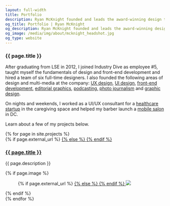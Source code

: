 ```yaml
---
layout: full-width
title: Portfolio
description: Ryan McKnight founded and leads the award-winning design team at Industry Dive, a rapidly growing business news company in Washington, DC.
og_title: Portfolio | Ryan McKnight
og_description: Ryan McKnight founded and leads the award-winning design team at Industry Dive, a rapidly growing business news company in Washington, DC.
og_image: /media/img/about/mcknight_headshot.jpg
og_type: website
---
```

<section class="grid">
	<article>
		<h1>{{ page.title }}</h1>
		<!--<p>The most important part of my job as a manager and team leader is shepherding the best ideas of my employees to fruition. I also work hard to align the personal interests and skills of my team members with core needs of the business to push the needle forward.</p>
		<p>For a closer look at my growth as a manager, read <a href="{{ site.baseurl }}{% link _posts/tech-design/2017-03-05-management.md %}">this post</a>.</p>-->
		<p>After graduating from LSE in 2012, I joined Industry Dive as employee #5, taught myself the fundamentals of design and front-end development and hired a team of six full-time designers. I also founded the following areas of design and multi-media at the company: <a href="https://design.industrydive.com/ux/2018/01/04/cms-audit-user-flows.html">UX design</a>, <a href="https://design.industrydive.com/product/2017/12/20/library-page.html">UI design</a>, <a href="https://design.industrydive.com/product/2018/03/29/flex-menu.html">front-end development</a>, <a href="https://design.industrydive.com/editorial/2018/03/08/dive-awards-2017.html">editorial graphics</a>, <a href="">podcasting,</a> <a href="https://www.constructiondive.com/news/photos-of-new-smithsonian-african-american-museum/420671/">photo journalism</a> and <a href="https://design.industrydive.com/corporate/2018/05/09/logo-redesign.html">graphic design</a>.</p>
		<p> On nights and weekends, I worked as a UI/UX consultant for a <a href="https://lyflynks.com/">healthcare startup</a> in the caregiving space and helped my barber launch a <a href="http:www.callfigaro.com">mobile salon</a> in DC.</p>
		<p>Learn about a few of my projects below.</p>
	</article>
</section>
<section class="stripe-section">
	<section class="gallery">
		{% for page in site.projects %}
		<article>
			<figcaption>
				{% if page.external_url %}
				<a href="{{ page.external_url }}">
				{% else %}
				<a href="{{ page.url }}">
				{% endif %}
				<h3>
					{{ page.title }}
				</h3>
				</a>
				<p class="description">{{ page.description }}</p>
				<!--<a href="{{ page.url }}"><p class="meta">Read more</p></a>-->
			</figcaption>
			{% if page.image %}
			<figure>
				{% if page.external_url %}
				<a href="{{ page.external_url }}">
				{% else %}
				<a href="{{ page.url }}">
				{% endif %}
				<img src="{{ page.image }}" />
				</a>
			</figure>
			{% endif %}
		</article>
		{% endfor %}
	</section>
</section>
<!--
	<h2>Corporate branding</h2> 

	<h2>Editorial design/h2> 
	
	<h2>Company leadership</h2> 
	
			
	<div class="medium-frame tweet-feed">
		<figure>
			<blockquote class="twitter-tweet" data-lang="en"><p lang="en" dir="ltr">Our <a href="https://twitter.com/divedesigners?ref_src=twsrc%5Etfw">@divedesigners</a> are in the planning phase of a CMS redesign. Very cool to watch the process! 💻💡 <a href="https://t.co/rfC6nIxvuo">pic.twitter.com/rfC6nIxvuo</a></p>&mdash; Industry Dive (@industrydive) <a href="https://twitter.com/industrydive/status/900445325219037185?ref_src=twsrc%5Etfw">August 23, 2017</a></blockquote>
		</figure>
		<figure>
			<blockquote class="twitter-tweet" data-lang="en"><p lang="en" dir="ltr">&quot;Auditing our CMS and creating user flow diagrams&quot; by <a href="https://twitter.com/nforman44?ref_src=twsrc%5Etfw">@nforman44</a> <a href="https://t.co/xo6ZVM60xv">https://t.co/xo6ZVM60xv</a> <a href="https://twitter.com/hashtag/design?src=hash&amp;ref_src=twsrc%5Etfw">#design</a> <a href="https://twitter.com/hashtag/ux?src=hash&amp;ref_src=twsrc%5Etfw">#ux</a></p>&mdash; Dive Design Team (@divedesigners) <a href="https://twitter.com/divedesigners/status/966064824793878531?ref_src=twsrc%5Etfw">February 20, 2018</a></blockquote>
		</figure>
		<figure>
			<blockquote class="twitter-tweet" data-lang="en"><p lang="en" dir="ltr">Our email newsletters are now 33% smaller in file size and optimized for more clients thanks to <a href="https://twitter.com/nforman44?ref_src=twsrc%5Etfw">@nforman44</a>. How did she accomplish this? Find out in this post: <a href="https://t.co/Cd96U2Ghbl">https://t.co/Cd96U2Ghbl</a> <a href="https://twitter.com/hashtag/design?src=hash&amp;ref_src=twsrc%5Etfw">#design</a> <a href="https://twitter.com/hashtag/tech?src=hash&amp;ref_src=twsrc%5Etfw">#tech</a></p>&mdash; Dive Design Team (@divedesigners) <a href="https://twitter.com/divedesigners/status/976204524024160259?ref_src=twsrc%5Etfw">March 20, 2018</a></blockquote>
		</figure>
		<figure>
			<blockquote class="twitter-tweet" data-lang="en"><p lang="en" dir="ltr">&quot;Creating downloadable PDFs using the .print window&quot; by <a href="https://twitter.com/nancopeland?ref_src=twsrc%5Etfw">@nancopeland</a> <a href="https://t.co/69lUWTWmK9">https://t.co/69lUWTWmK9</a> <a href="https://twitter.com/hashtag/frontend?src=hash&amp;ref_src=twsrc%5Etfw">#frontend</a> <a href="https://twitter.com/hashtag/design?src=hash&amp;ref_src=twsrc%5Etfw">#design</a></p>&mdash; Dive Design Team (@divedesigners) <a href="https://twitter.com/divedesigners/status/971047466866012160?ref_src=twsrc%5Etfw">March 6, 2018</a></blockquote>
		</figure>
		<figure>
			<blockquote class="twitter-tweet" data-lang="en"><p lang="en" dir="ltr">A little <a href="https://twitter.com/hashtag/FlashbackFriday?src=hash&amp;ref_src=twsrc%5Etfw">#FlashbackFriday</a>: Evolution of our sites over the past 3 years. Our redesign is 🔥 thanks to <a href="https://twitter.com/rtmup?ref_src=twsrc%5Etfw">@rtmup</a> &amp; our design team! <a href="https://t.co/GOZjZj9zmD">pic.twitter.com/GOZjZj9zmD</a></p>&mdash; Industry Dive (@industrydive) <a href="https://twitter.com/industrydive/status/786939466875342849?ref_src=twsrc%5Etfw">October 14, 2016</a></blockquote>
		</figure>
	</div>

	<h2>Corporate Branding</h2>
	<div class="medium-frame tweet-feed">
		<figure>
			<blockquote class="twitter-tweet" data-lang="en"><p lang="en" dir="ltr">An openness to bottom-up ideas is one of our company&#39;s greatest strengths. The year-long process to redesign our logo was sparked by a proposal from a handful of employees, not management or the founders. <a href="https://t.co/JpEF7beVP7">https://t.co/JpEF7beVP7</a></p>&mdash; Dive Design Team (@divedesigners) <a href="https://twitter.com/divedesigners/status/973914961717194752?ref_src=twsrc%5Etfw">March 14, 2018</a></blockquote>
		</figure>
		<figure>
			<blockquote class="twitter-tweet" data-lang="en"><p lang="en" dir="ltr">Check out this behind-the-scenes post on our logo redesign by <a href="https://twitter.com/KDesigning?ref_src=twsrc%5Etfw">@KDesigning</a> and <a href="https://twitter.com/elizam0075?ref_src=twsrc%5Etfw">@elizam0075</a> <a href="https://t.co/45wFl2aRlR">https://t.co/45wFl2aRlR</a> <a href="https://twitter.com/hashtag/design?src=hash&amp;ref_src=twsrc%5Etfw">#design</a></p>&mdash; Dive Design Team (@divedesigners) <a href="https://twitter.com/divedesigners/status/994670275714342912?ref_src=twsrc%5Etfw">May 10, 2018</a></blockquote>
		</figure>
	</div>

	<h2>Editorial design</h2>
	<div class="medium-frame tweet-feed">
		<figure>
			<blockquote class="twitter-tweet" data-lang="en"><p lang="en" dir="ltr">Shout out to <a href="https://twitter.com/Jordan_EBranch?ref_src=twsrc%5Etfw">@Jordan_EBranch</a> for designing this piece on women in the power sector. Also to <a href="https://twitter.com/elizam0075?ref_src=twsrc%5Etfw">@elizam0075</a> for the really fun illustrations! <a href="https://twitter.com/divedesigners?ref_src=twsrc%5Etfw">@divedesigners</a> <a href="https://t.co/AMWJX8TEST">https://t.co/AMWJX8TEST</a></p>&mdash; Natalie Forman (@nforman44) <a href="https://twitter.com/nforman44/status/985959023290798081?ref_src=twsrc%5Etfw">April 16, 2018</a></blockquote>
		</figure>
		<figure>
			<blockquote class="twitter-tweet" data-lang="en"><p lang="en" dir="ltr">Check out these new editorial illustrations by our highly talented graphic design intern and recent <a href="https://twitter.com/risd?ref_src=twsrc%5Etfw">@risd</a> grad, Yujin Kim. <a href="https://t.co/6r82D4jyZu">pic.twitter.com/6r82D4jyZu</a></p>&mdash; Dive Design Team (@divedesigners) <a href="https://twitter.com/divedesigners/status/1012697550233587713?ref_src=twsrc%5Etfw">June 29, 2018</a></blockquote>
		</figure>
		<figure>
			<blockquote class="twitter-tweet" data-lang="en"><p lang="en" dir="ltr">What is involved in leading a major editorial design project? Read about <a href="https://twitter.com/Jordan_EBranch?ref_src=twsrc%5Etfw">@Jordan_EBranch</a>&#39;s experience with the 2017 Dive Awards: <a href="https://t.co/KYq0tH4Sd9">https://t.co/KYq0tH4Sd9</a> <a href="https://twitter.com/hashtag/design?src=hash&amp;ref_src=twsrc%5Etfw">#design</a> <a href="https://twitter.com/hashtag/journalism?src=hash&amp;ref_src=twsrc%5Etfw">#journalism</a></p>&mdash; Dive Design Team (@divedesigners) <a href="https://twitter.com/divedesigners/status/976208311451291650?ref_src=twsrc%5Etfw">March 20, 2018</a></blockquote>
		</figure>
		<figure>
			<blockquote class="twitter-tweet" data-lang="en"><p lang="en" dir="ltr">&quot;What Chinese import policies mean for all 50 states&quot; New visual feature story designed by <a href="https://twitter.com/Jordan_EBranch?ref_src=twsrc%5Etfw">@Jordan_EBranch</a> <a href="https://twitter.com/divedesigners?ref_src=twsrc%5Etfw">@divedesigners</a> <a href="https://t.co/EKg142QB4K">https://t.co/EKg142QB4K</a></p>&mdash; Dive Design Team (@divedesigners) <a href="https://twitter.com/divedesigners/status/930913945111711744?ref_src=twsrc%5Etfw">November 15, 2017</a></blockquote>
		</figure>
		<figure>
			<blockquote class="twitter-tweet" data-lang="en"><p lang="en" dir="ltr">Our most recent interactive graphics project – &quot;The shifting state of federal CIOs&quot;<a href="https://t.co/CtMJTFhmOF">https://t.co/CtMJTFhmOF</a></p>&mdash; Dive Design Team (@divedesigners) <a href="https://twitter.com/divedesigners/status/926158878097772550?ref_src=twsrc%5Etfw">November 2, 2017</a></blockquote>
		</figure>
		<figure>
			<blockquote class="twitter-tweet" data-lang="en"><p lang="en" dir="ltr">Amazing work by <a href="https://twitter.com/RetailDive?ref_src=twsrc%5Etfw">@RetailDive</a> and <a href="https://twitter.com/divedesigners?ref_src=twsrc%5Etfw">@divedesigners</a> producing exclusive in-depth interview w/ fascinating character <a href="https://t.co/n3M9d9Ketg">https://t.co/n3M9d9Ketg</a></p>&mdash; Industry Dive (@industrydive) <a href="https://twitter.com/industrydive/status/879373680459091968?ref_src=twsrc%5Etfw">June 26, 2017</a></blockquote>
		</figure>
		<figure>
			<blockquote class="twitter-tweet" data-lang="en"><p lang="en" dir="ltr">Creative Director <a href="https://twitter.com/rtmup?ref_src=twsrc%5Etfw">@rtmup</a> teaching us the Rule of Thirds at our Intro to iPhone Photography brown bag lunch. 📱📸👀 <a href="https://t.co/ievQA4YuX3">pic.twitter.com/ievQA4YuX3</a></p>&mdash; Industry Dive (@industrydive) <a href="https://twitter.com/industrydive/status/840249993659351040?ref_src=twsrc%5Etfw">March 10, 2017</a></blockquote>
		</figure>
	</div>

	<h2>Brand Studio Design</h2>
	<div class="medium-frame tweet-feed">
		<figure>
			<blockquote class="twitter-tweet" data-lang="en"><p lang="en" dir="ltr">5 awards for <a href="https://twitter.com/industrydive?ref_src=twsrc%5Etfw">@industrydive</a>. 2017 American Graphic Design Awards <a href="https://twitter.com/hashtag/gdusa?src=hash&amp;ref_src=twsrc%5Etfw">#gdusa</a> <a href="https://t.co/ePeAv9NAlI">pic.twitter.com/ePeAv9NAlI</a></p>&mdash; Dive Design Team (@divedesigners) <a href="https://twitter.com/divedesigners/status/921487568860073984?ref_src=twsrc%5Etfw">October 20, 2017</a></blockquote>
		</figure>
	</div>
		
	<h2>Company Leadership</h2>
	<div class="medium-frame tweet-feed">
		<figure>
			<blockquote class="twitter-tweet" data-lang="en"><p lang="en" dir="ltr">Proud to be named #5 on <a href="https://twitter.com/washingtonpost?ref_src=twsrc%5Etfw">@washingtonpost</a>&#39;s <a href="https://twitter.com/hashtag/TopWorkplacesDC?src=hash&amp;ref_src=twsrc%5Etfw">#TopWorkplacesDC</a> 🏆and the youngest company across all categories! <a href="https://t.co/Itlc0ECe9D">https://t.co/Itlc0ECe9D</a> <a href="https://t.co/8JtCwbgevN">pic.twitter.com/8JtCwbgevN</a></p>&mdash; Industry Dive (@industrydive) <a href="https://twitter.com/industrydive/status/875730868513513472?ref_src=twsrc%5Etfw">June 16, 2017</a></blockquote>
		</figure>
	</div>
</section>	

	<script async src="https://platform.twitter.com/widgets.js" charset="utf-8"></script>
	-->
